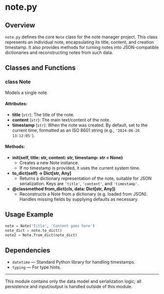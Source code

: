 # note.py

## Overview
`note.py` defines the core `Note` class for the note manager project. This class represents an individual note, encapsulating its title, content, and creation timestamp. It also provides methods for turning notes into JSON-compatible dictionaries and reconstructing notes from such data.

## Classes and Functions

### class Note
Models a single note.

#### Attributes:
- **title** (`str`): The title of the note.
- **content** (`str`): The main text/content of the note.
- **timestamp** (`str`): When the note was created. By default, set to the current time, formatted as an ISO 8601 string (e.g., `'2024-06-26 13:12:05'`).

#### Methods:
- **__init__(self, title: str, content: str, timestamp: str = None)**
    - Creates a new Note instance.
    - If no timestamp is provided, it uses the current system time.
- **to_dict(self) -> Dict[str, Any]**
    - Returns a dictionary representation of the note, suitable for JSON serialization. Keys are `'title'`, `'content'`, and `'timestamp'`.
- **@classmethod from_dict(cls, data: Dict[str, Any])**
    - Reconstructs a Note from a dictionary (e.g. loaded from JSON). Handles missing fields by supplying defaults as necessary.

## Usage Example
```python
note = Note('Title', 'Content goes here')
note_dict = note.to_dict()
note2 = Note.from_dict(note_dict)
```

## Dependencies
- `datetime` — Standard Python library for handling timestamps.
- `typing` — For type hints.

---
This module contains only the data model and serialization logic; all persistence and input/output is handled outside of this module.